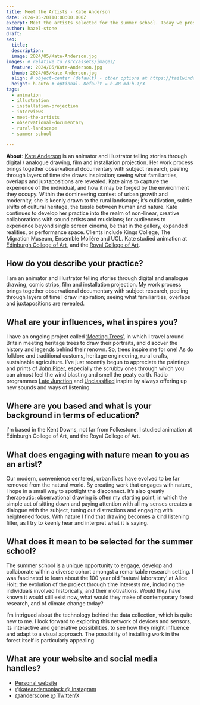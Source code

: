 ```yaml
---
title: Meet the Artists - Kate Anderson
date: 2024-05-20T10:00:00.000Z
excerpt: Meet the artists selected for the summer school. Today we present the work of Kate Anderson.
author: hazel-stone
draft: 
seo:
  title:
  description:
  image: 2024/05/Kate-Anderson.jpg
images: # relative to /src/assets/images/
  feature: 2024/05/Kate-Anderson.jpg
  thumb: 2024/05/Kate-Anderson.jpg
  align: # object-center (default) - other options at https://tailwindcss.com/docs/object-position
  height: h-auto # optional. Default = h-48 md:h-1/3
tags:
  - animation
  - illustration
  - installation-projection
  - interviews
  - meet-the-artists
  - observational-documentary
  - rural-landscape
  - summer-school

---
```


**About**: [Kate Anderson](http://www.kateanderson.co.uk/) is an animator and illustrator telling stories through digital / analogue drawing, film and installation projection.
Her work process brings together observational documentary with subject research, peeling through layers of time she draws inspiration; seeing what familiarities, overlaps and juxtapositions are revealed. Kate aims to capture the experience of the individual, and how it may be forged by the environment they occupy. Within the domineering context of urban growth and modernity, she is keenly drawn to the rural landscape; it’s cultivation, subtle shifts of cultural heritage, the tussle between human and nature. Kate continues to develop her practice into the realm of non-linear, creative collaborations with sound artists and musicians; for audiences to experience beyond single screen cinema, be that in the gallery, expanded realities, or performance space. Clients include Kings College, The Migration Museum, Ensemble Molière and UCL. Kate studied animation at [Edinburgh College of Art](https://www.eca.ed.ac.uk/programme/animation-ba-hons), and the [Royal College of Art](https://www.rca.ac.uk/study/programme-finder/animation-ma/).



## How do you describe your practice?

I am an animator and illustrator telling stories through digital and analogue drawing, comic strips, film and installation projection. My work process brings together observational documentary with subject research, peeling through layers of time I draw inspiration; seeing what familiarities, overlaps and juxtapositions are revealed.


## What are your influences, what inspires you?

I have an ongoing project called [‘Meeting Trees’](https://meeting-trees.blogspot.com/), in which I travel around Britain meeting heritage trees to draw their portraits, and discover the history and legends behind their renown. So, trees inspire me for one! As do folklore and traditional customs, heritage engineering, rural crafts, sustainable agriculture. I’ve just recently begun to appreciate the paintings and prints of [John Piper](https://en.wikipedia.org/wiki/John_Piper_(artist)), especially the scrubby ones through which you can almost feel the wind blasting and smell the peaty earth. Radio programmes [Late Junction](https://www.bbc.co.uk/programmes/b006tp52) and [Unclassified](https://www.bbc.co.uk/programmes/b0b02sl2) inspire by always offering up new sounds and ways of listening.

## Where are you based and what is your background in terms of education?

I'm based in the Kent Downs, not far from Folkestone.
I studied animation at Edinburgh College of Art, and the Royal College of Art.

## What does engaging with nature mean to you as an artist?

Our modern, convenience centered, urban lives have evolved to be far removed from the natural world. By creating work that engages with nature, I hope in a small way to spotlight the disconnect. It’s also greatly therapeutic; observational drawing is often my starting point, in which the simple act of sitting down and paying attention with all my senses creates a dialogue with the subject, tuning out distractions and engaging with heightened focus. With nature I find that drawing becomes a kind listening filter, as I try to keenly hear and interpret what it is saying.

## What does it mean to be selected for the summer school?

The summer school is a unique opportunity to engage, develop and collaborate within a diverse cohort amongst a remarkable research setting. I was fascinated to learn about the 100 year old ‘natural laboratory’ at Alice Holt; the evolution of the project through time interests me, including the individuals involved historically, and their motivations. Would they have known it would still exist now, what would they make of contemporary forest research, and of climate change today?

I’m intrigued about the technology behind the data collection, which is quite new to me. I look forward to exploring this network of devices and sensors, its interactive and generative possibilities, to see how they might influence and adapt to a visual approach. The possibility of installing work in the forest itself is particularly appealing.

## What are your website and social media handles?

* [Personal website](http://www.kateanderson.co.uk/)
* [@kateandersonjack @ Instagram](https://www.instagram.com/kateandersonjack/)
* [@anderscone @ Twitter/X](https://www.instagram.com/anderscone/)

